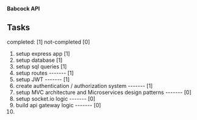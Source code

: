 #### Babcock API



## Tasks

completed: [1]
not-completed [0]

1. setup express app [1]
2. setup database    [1]
3. setup sql queries [1]
4. setup routes  ------- [1]
5. setup JWT ------- [1]
5. create authentication / authorization system  ------- [1]
6. setup MVC architecture and Microservices design patterns  ------- [0]
7. setup socket.io logic ------- [0]
8. build api gateway logic   ------- [0]
9. 
